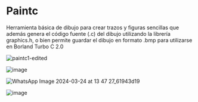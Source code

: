 # Paintc

Herramienta básica de dibujo para crear trazos y figuras sencillas que además genera el código fuente (.c) del dibujo utilizando la librería graphics.h, o bien permite guardar el dibujo en formato .bmp para utilizarse en Borland Turbo C 2.0

![paintc1-edited](https://github.com/wong17/paintc2.0/assets/64237085/88fae7f2-7a1b-4e42-8292-7ee28865dfaf)

![image](https://github.com/wong17/paintc2.0/assets/64237085/bddec1ee-95d7-4862-948c-8278e1803ce2)

![WhatsApp Image 2024-03-24 at 13 47 27_61943d19](https://github.com/wong17/paintc2.0/assets/64237085/59074e99-911e-4214-b833-2271dedc68c4)

![image](https://github.com/wong17/paintc2.0/assets/64237085/503bdf89-c5f5-41b7-986f-00f655773b65)
